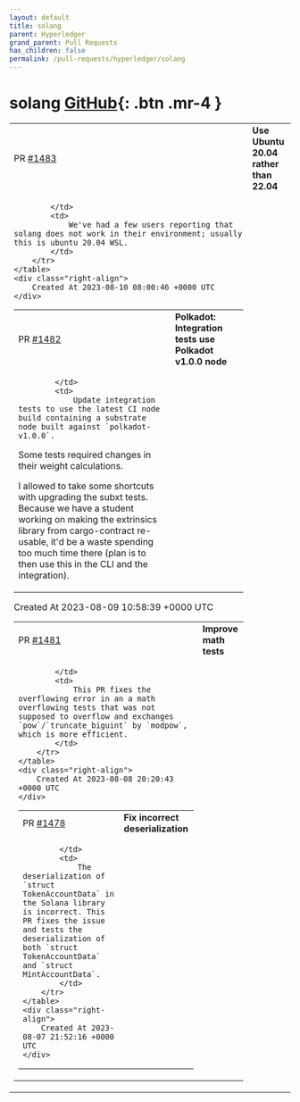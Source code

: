```yaml
---
layout: default
title: solang
parent: Hyperledger
grand_parent: Pull Requests
has_children: false
permalink: /pull-requests/hyperledger/solang
---
```


# solang <span class="fs-3 right-align">[GitHub](https://github.com/hyperledger/solang){: .btn .mr-4 }</span>


<div>
    <table>
        <tr>
            <td>
                PR <a href="https://github.com/hyperledger/solang/pull/1483" class=".btn">#1483</a>
            </td>
            <td>
                <b>
                    Use Ubuntu 20.04 rather than 22.04
                </b>
            </td>
        </tr>
        <tr>
            <td>
                
            </td>
            <td>
                We've had a few users reporting that solang does not work in their environment; usually this is ubuntu 20.04 WSL.
            </td>
        </tr>
    </table>
    <div class="right-align">
        Created At 2023-08-10 08:00:46 +0000 UTC
    </div>
</div>

<div>
    <table>
        <tr>
            <td>
                PR <a href="https://github.com/hyperledger/solang/pull/1482" class=".btn">#1482</a>
            </td>
            <td>
                <b>
                    Polkadot: Integration tests use Polkadot v1.0.0 node
                </b>
            </td>
        </tr>
        <tr>
            <td>
                
            </td>
            <td>
                Update integration tests to use the latest CI node build containing a substrate node built against `polkadot-v1.0.0`.

Some tests required changes in their weight calculations.

I allowed to take some shortcuts with upgrading the subxt tests. Because we have a student working on making the extrinsics library from cargo-contract re-usable, it'd be a waste spending too much time there (plan is to then use this in the CLI and the integration).
            </td>
        </tr>
    </table>
    <div class="right-align">
        Created At 2023-08-09 10:58:39 +0000 UTC
    </div>
</div>

<div>
    <table>
        <tr>
            <td>
                PR <a href="https://github.com/hyperledger/solang/pull/1481" class=".btn">#1481</a>
            </td>
            <td>
                <b>
                    Improve math tests
                </b>
            </td>
        </tr>
        <tr>
            <td>
                
            </td>
            <td>
                This PR fixes the overflowing error in an a math overflowing tests that was not supposed to overflow and exchanges `pow`/`truncate_biguint` by `modpow`, which is more efficient.
            </td>
        </tr>
    </table>
    <div class="right-align">
        Created At 2023-08-08 20:20:43 +0000 UTC
    </div>
</div>

<div>
    <table>
        <tr>
            <td>
                PR <a href="https://github.com/hyperledger/solang/pull/1478" class=".btn">#1478</a>
            </td>
            <td>
                <b>
                    Fix incorrect deserialization
                </b>
            </td>
        </tr>
        <tr>
            <td>
                
            </td>
            <td>
                The deserialization of `struct TokenAccountData` in the Solana library is incorrect. This PR fixes the issue and tests the deserialization of both `struct TokenAccountData` and `struct MintAccountData`.
            </td>
        </tr>
    </table>
    <div class="right-align">
        Created At 2023-08-07 21:52:16 +0000 UTC
    </div>
</div>

